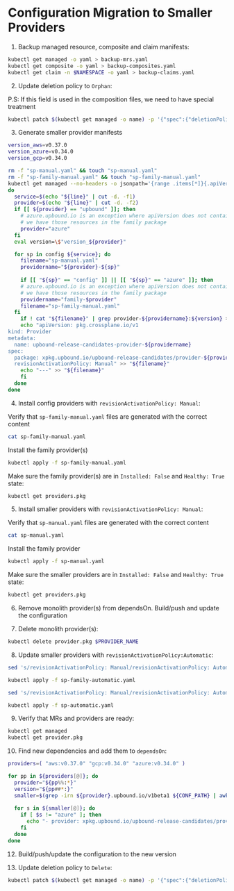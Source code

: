 
# Configuration Migration to Smaller Providers

1. Backup managed resource, composite and claim manifests:

```bash
kubectl get managed -o yaml > backup-mrs.yaml
kubectl get composite -o yaml > backup-composites.yaml
kubectl get claim -n $NAMESPACE -o yaml > backup-claims.yaml
```

2. Update deletion policy to `Orphan`:

P.S: If this field is used in the composition files, we need to have special treatment

```bash
kubectl patch $(kubectl get managed -o name) -p '{"spec":{"deletionPolicy":"Orphan"}}' --type=merge
```

3. Generate smaller provider manifests

```bash
version_aws=v0.37.0
version_azure=v0.34.0
version_gcp=v0.34.0

rm -f "sp-manual.yaml" && touch "sp-manual.yaml"
rm -f "sp-family-manual.yaml" && touch "sp-family-manual.yaml"
kubectl get managed --no-headers -o jsonpath='{range .items[*]}{.apiVersion}{"\n"}{end}' | grep -E '(aws|gcp|azure).upbound.io' | sort | uniq | while read -r line
do
  service=$(echo "${line}" | cut -d. -f1)
  provider=$(echo "${line}" | cut -d. -f2)
  if [[ ${provider} == "upbound" ]]; then
    # azure.upbound.io is an exception where apiVersion does not contain the service name
    # we have those resources in the family package
    provider="azure"
  fi
  eval version=\$"version_${provider}"

  for sp in config ${service}; do
    filename="sp-manual.yaml"
    providername="${provider}-${sp}"
    
    if [[ "${sp}" == "config" ]] || [[ "${sp}" == "azure" ]]; then
    # azure.upbound.io is an exception where apiVersion does not contain the service name
    # we have those resources in the family package
    providername="family-$provider"
    filename="sp-family-manual.yaml"
  fi
    if ! cat "${filename}" | grep provider-${providername}:${version} > /dev/null; then
    echo "apiVersion: pkg.crossplane.io/v1
kind: Provider
metadata:
  name: upbound-release-candidates-provider-${providername}
spec:
  package: xpkg.upbound.io/upbound-release-candidates/provider-${providername}:${version}
  revisionActivationPolicy: Manual" >> "${filename}"
    echo "---" >> "${filename}"
    fi
  done
done
```

4. Install config providers with `revisionActivationPolicy: Manual`:

Verify that `sp-family-manual.yaml` files are generated with the correct content

```bash
cat sp-family-manual.yaml
```

Install the family provider(s)

```bash
kubectl apply -f sp-family-manual.yaml
```

Make sure the family provider(s) are in `Installed: False` and `Healthy: True` state:

```bash
kubectl get providers.pkg
```

5. Install smaller providers with `revisionActivationPolicy: Manual`:

Verify that `sp-manual.yaml` files are generated with the correct content

```bash
cat sp-manual.yaml
```

Install the family provider

```bash
kubectl apply -f sp-manual.yaml
```

Make sure the smaller providers are in `Installed: False` and `Healthy: True` state:

```bash
kubectl get providers.pkg
```

6. Remove monolith provider(s) from dependsOn. Build/push and update the configuration

7. Delete monolith provider(s):

```bash
kubectl delete provider.pkg $PROVIDER_NAME
```

8. Update smaller providers with `revisionActivationPolicy:Automatic`:

```bash
sed 's/revisionActivationPolicy: Manual/revisionActivationPolicy: Automatic/' sp-family-manual.yaml > sp-family-automatic.yaml

kubectl apply -f sp-family-automatic.yaml
```


```bash
sed 's/revisionActivationPolicy: Manual/revisionActivationPolicy: Automatic/' sp-manual.yaml > sp-automatic.yaml

kubectl apply -f sp-automatic.yaml
```

9. Verify that MRs and providers are ready:

```bash
kubectl get managed
kubectl get provider.pkg
```

10. Find new dependencies and add them to `dependsOn`:

```bash
providers=( "aws:v0.37.0" "gcp:v0.34.0" "azure:v0.34.0" )

for pp in ${providers[@]}; do 
  provider="${pp%%:*}"
  version="${pp##*:}"
  smaller=$(grep -irn ${provider}.upbound.io/v1beta1 ${CONF_PATH} | awk '{print $3}'| cut -d '.' -f 1 | sort | uniq)
  
  for s in ${smaller[@]}; do
    if [ $s != "azure" ]; then
      echo "- provider: xpkg.upbound.io/upbound-release-candidates/provider-$provider-$s";echo  "  version:  \">=$version\"";
    fi
  done  
done
```

12. Build/push/update the configuration to the new version

13. Update deletion policy to `Delete`:

```bash
kubectl patch $(kubectl get managed -o name) -p '{"spec":{"deletionPolicy":"Delete"}}' --type=merge
```